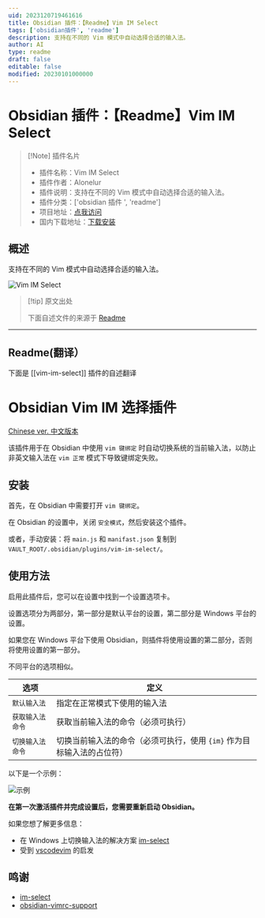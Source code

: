 ```yaml
---
uid: 2023120719461616
title: Obsidian 插件：【Readme】Vim IM Select
tags: ['obsidian插件', 'readme']
description: 支持在不同的 Vim 模式中自动选择合适的输入法。
author: AI
type: readme
draft: false
editable: false
modified: 20230101000000
---
```


# Obsidian 插件：【Readme】Vim IM Select

> [!Note] 插件名片
> - 插件名称：Vim IM Select
> - 插件作者：Alonelur
> - 插件说明：支持在不同的 Vim 模式中自动选择合适的输入法。
> - 插件分类：['obsidian 插件 ', 'readme']
> - 项目地址：[点我访问](https://github.com/ALONELUR/vim-im-select-obsidian)
> - 国内下载地址：[下载安装](https://pkmer.cn/products/plugin/pluginMarket/?vim-im-select)

## 概述

支持在不同的 Vim 模式中自动选择合适的输入法。

![Vim IM Select](https://cdn.pkmer.cn/covers/vim-im-select.png!pkmer)

> [!tip] 原文出处
>
>下面自述文件的来源于 [Readme](https://ghproxy.net/https://raw.githubusercontent.com/ALONELUR/vim-im-select-obsidian/master/README.md)
>

---

## Readme(翻译）

下面是 [[vim-im-select]] 插件的自述翻译

# Obsidian Vim IM 选择插件

[Chinese ver. 中文版本](./README_zh.md)

该插件用于在 Obsidian 中使用 `vim 键绑定` 时自动切换系统的当前输入法，以防止非英文输入法在 `vim 正常` 模式下导致键绑定失败。

## 安装

首先，在 Obsidian 中需要打开 `vim 键绑定`。

在 Obsidian 的设置中，关闭 `安全模式`，然后安装这个插件。

或者，手动安装：将 `main.js` 和 `manifast.json` 复制到 `VAULT_ROOT/.obsidian/plugins/vim-im-select/`。

## 使用方法

启用此插件后，您可以在设置中找到一个设置选项卡。

设置选项分为两部分，第一部分是默认平台的设置，第二部分是 Windows 平台的设置。

如果您在 Windows 平台下使用 Obsidian，则插件将使用设置的第二部分，否则将使用设置的第一部分。

不同平台的选项相似。

| 选项                | 定义                                                                                                         |
| ------------------- | ------------------------------------------------------------------------------------------------------------ |
| `默认输入法`        | 指定在正常模式下使用的输入法                                                                                   |
| `获取输入法命令`    | 获取当前输入法的命令（必须可执行）                                                                             |
| `切换输入法命令`    | 切换当前输入法的命令（必须可执行，使用 `{im}` 作为目标输入法的占位符）                                           |

以下是一个示例：

![示例](https://cdn.pkmer.cn/covers/vim-im-select_2_0.png!pkmer)

**在第一次激活插件并完成设置后，您需要重新启动 Obsidian。**

如果您想了解更多信息：

- 在 Windows 上切换输入法的解决方案 [im-select](https://github.com/daipeihust/im-select)
- 受到 [vscodevim](https://github.com/VSCodeVim/Vim#input-method) 的启发

## 鸣谢

- [im-select](https://github.com/daipeihust/im-select)
- [obsidian-vimrc-support](https://github.com/esm7/obsidian-vimrc-support)



